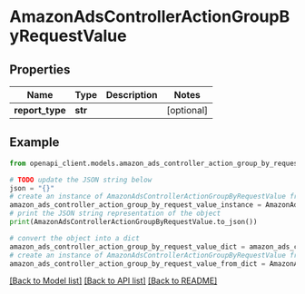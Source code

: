 # AmazonAdsControllerActionGroupByRequestValue


## Properties

Name | Type | Description | Notes
------------ | ------------- | ------------- | -------------
**report_type** | **str** |  | [optional] 

## Example

```python
from openapi_client.models.amazon_ads_controller_action_group_by_request_value import AmazonAdsControllerActionGroupByRequestValue

# TODO update the JSON string below
json = "{}"
# create an instance of AmazonAdsControllerActionGroupByRequestValue from a JSON string
amazon_ads_controller_action_group_by_request_value_instance = AmazonAdsControllerActionGroupByRequestValue.from_json(json)
# print the JSON string representation of the object
print(AmazonAdsControllerActionGroupByRequestValue.to_json())

# convert the object into a dict
amazon_ads_controller_action_group_by_request_value_dict = amazon_ads_controller_action_group_by_request_value_instance.to_dict()
# create an instance of AmazonAdsControllerActionGroupByRequestValue from a dict
amazon_ads_controller_action_group_by_request_value_from_dict = AmazonAdsControllerActionGroupByRequestValue.from_dict(amazon_ads_controller_action_group_by_request_value_dict)
```
[[Back to Model list]](../README.md#documentation-for-models) [[Back to API list]](../README.md#documentation-for-api-endpoints) [[Back to README]](../README.md)


